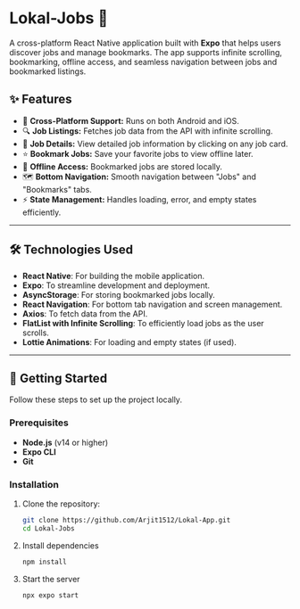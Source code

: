 # Lokal-Jobs 🚀

A cross-platform React Native application built with **Expo** that helps users discover jobs and manage bookmarks. The app supports infinite scrolling, bookmarking, offline access, and seamless navigation between jobs and bookmarked listings.

## ✨ Features

- 📱 **Cross-Platform Support:** Runs on both Android and iOS.
- 🔍 **Job Listings:** Fetches job data from the API with infinite scrolling.
- 💼 **Job Details:** View detailed job information by clicking on any job card.
- ⭐ **Bookmark Jobs:** Save your favorite jobs to view offline later.
- 📂 **Offline Access:** Bookmarked jobs are stored locally.
- 🗺️ **Bottom Navigation:** Smooth navigation between "Jobs" and "Bookmarks" tabs.
- ⚡ **State Management:** Handles loading, error, and empty states efficiently.

---

## 🛠️ Technologies Used

- **React Native**: For building the mobile application.
- **Expo**: To streamline development and deployment.
- **AsyncStorage**: For storing bookmarked jobs locally.
- **React Navigation**: For bottom tab navigation and screen management.
- **Axios**: To fetch data from the API.
- **FlatList with Infinite Scrolling**: To efficiently load jobs as the user scrolls.
- **Lottie Animations**: For loading and empty states (if used).

---

## 🚀 Getting Started

Follow these steps to set up the project locally.

### Prerequisites

- **Node.js** (v14 or higher)
- **Expo CLI**
- **Git**

### Installation

1. Clone the repository:

   ```bash
   git clone https://github.com/Arjit1512/Lokal-App.git
   cd Lokal-Jobs
   ```
2. Install dependencies
   ```bash
   npm install
   ```
   
3. Start the server
   ```bash
   npx expo start
   ```

   

